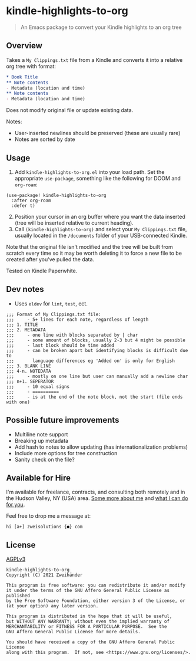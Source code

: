 # kindle-highlights-to-org

> An Emacs package to convert your Kindle highlights to an org tree

## Overview

Takes a `My Clippings.txt` file from a Kindle and converts it into a relative org tree with format:

``` org
* Book Title
** Note contents
- Metadata (location and time)
** Note contents
- Metadata (location and time)
```

Does not modify original file or update existing data. 

Notes: 
- User-inserted newlines should be preserved (these are usually rare)
- Notes are sorted by date 

## Usage

1. Add `kindle-highlights-to-org.el` into your load path. Set the appropriate `use-package`, something like the following for DOOM and `org-roam`:
``` emacs-lisp
(use-package! kindle-highlights-to-org
  :after org-roam
  :defer t)
```
2. Position your cursor in an org buffer where you want the data inserted (tree will be inserted relative to current heading).
3. Call `(kindle-highlights-to-org)` and select your `My Clippings.txt` file, usually located in the `/documents` folder of your USB-connected Kindle.

Note that the original file isn't modified and the tree will be built from scratch every time so it may be worth deleting it to force a new file to be created after you've pulled the data. 

Tested on Kindle Paperwhite.

## Dev notes

- Uses `eldev` for `lint`, `test`, ect.

``` emacs-lisp
;;; Format of My Clippings.txt file:
;;;     - 5+ lines for each note, regardless of length
;;; 1. TITLE
;;; 2. METADATA
;;;     - one line with blocks separated by | char
;;;     - some amount of blocks, usually 2-3 but 4 might be possible
;;;     - last block should be time added
;;;     - can be broken apart but identifying blocks is difficult due to
;;;       language differences eg 'Added on' is only for English
;;; 3. BLANK LINE
;;; 4-n. NOTEDATA
;;;     - mostly on one line but user can manually add a newline char
;;; n+1. SEPERATOR
;;;     - 10 equal signs
;;;     - ==========
;;;     - is at the end of the note block, not the start (file ends with one)
```

## Possible future improvements

- Multiline note support
- Breaking up metadata
- Add hash to notes to allow updating (has internationalization problems)
- Include more options for tree construction
- Sanity check on the file?

## Available for Hire

I'm available for freelance, contracts, and consulting both remotely and in the Hudson Valley, NY (USA) area. [Some more about me](https://www.zweisolutions.com/about.html) and [what I can do for you](https://www.zweisolutions.com/services.html).

Feel free to drop me a message at:

```
hi [a+] zweisolutions {●} com
```

## License

[AGPLv3](./LICENSE)

    kindle-highlights-to-org
    Copyright (C) 2021 Zweihänder

    This program is free software: you can redistribute it and/or modify
    it under the terms of the GNU Affero General Public License as published
    by the Free Software Foundation, either version 3 of the License, or
    (at your option) any later version.

    This program is distributed in the hope that it will be useful,
    but WITHOUT ANY WARRANTY; without even the implied warranty of
    MERCHANTABILITY or FITNESS FOR A PARTICULAR PURPOSE.  See the
    GNU Affero General Public License for more details.

    You should have received a copy of the GNU Affero General Public License
    along with this program.  If not, see <https://www.gnu.org/licenses/>.
